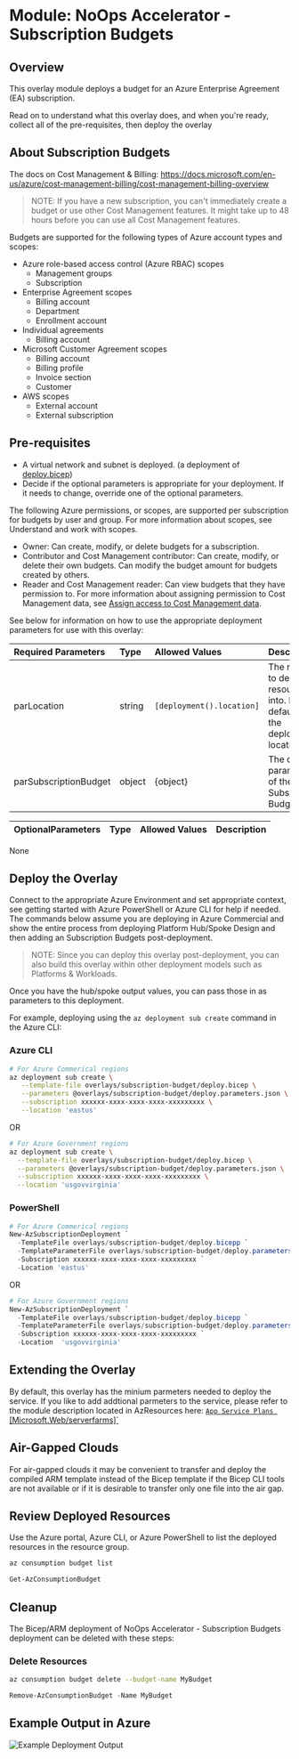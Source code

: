 # Module:   NoOps Accelerator - Subscription Budgets

## Overview

This overlay module deploys a budget for an Azure Enterprise Agreement (EA) subscription.

Read on to understand what this overlay does, and when you're ready, collect all of the pre-requisites, then deploy the overlay

## About Subscription Budgets

The docs on Cost Management & Billing: <https://docs.microsoft.com/en-us/azure/cost-management-billing/cost-management-billing-overview>

> NOTE: If you have a new subscription, you can't immediately create a budget or use other Cost Management features. It might take up to 48 hours before you can use all Cost Management features.

Budgets are supported for the following types of Azure account types and scopes:

* Azure role-based access control (Azure RBAC) scopes
  * Management groups
  * Subscription
* Enterprise Agreement scopes
  * Billing account
  * Department
  * Enrollment account
* Individual agreements
  * Billing account
* Microsoft Customer Agreement scopes
  * Billing account
  * Billing profile
  * Invoice section
  * Customer
* AWS scopes
  * External account
  * External subscription

## Pre-requisites

* A virtual network and subnet is deployed. (a deployment of [deploy.bicep](../../../../bicep/platforms/lz-platform-scca-hub-3spoke/deploy.bicep))
* Decide if the optional parameters is appropriate for your deployment. If it needs to change, override one of the optional parameters.

The following Azure permissions, or scopes, are supported per subscription for budgets by user and group. For more information about scopes, see Understand and work with scopes.

* Owner: Can create, modify, or delete budgets for a subscription.
* Contributor and Cost Management contributor: Can create, modify, or delete their own budgets. Can modify the budget amount for budgets created by others.
* Reader and Cost Management reader: Can view budgets that they have permission to.
For more information about assigning permission to Cost Management data, see [Assign access to Cost Management data](https://docs.microsoft.com/en-us/azure/cost-management-billing/costs/assign-access-acm-data).

See below for information on how to use the appropriate deployment parameters for use with this overlay:

Required Parameters | Type | Allowed Values | Description
| :-- | :-- | :-- | :-- |
parLocation | string | `[deployment().location]` | The region to deploy resources into. It defaults to the deployment location.
parSubscriptionBudget | object | {object} | The oject parameters of the Subscription Budget

OptionalParameters | Type | Allowed Values | Description
| :-- | :-- | :-- | :-- |
None

## Deploy the Overlay

Connect to the appropriate Azure Environment and set appropriate context, see getting started with Azure PowerShell or Azure CLI for help if needed. The commands below assume you are deploying in Azure Commercial and show the entire process from deploying Platform Hub/Spoke Design and then adding an Subscription Budgets post-deployment.

> NOTE: Since you can deploy this overlay post-deployment, you can also build this overlay within other deployment models such as Platforms & Workloads.

Once you have the hub/spoke output values, you can pass those in as parameters to this deployment.

For example, deploying using the `az deployment sub create` command in the Azure CLI:

### Azure CLI

```bash
# For Azure Commerical regions
az deployment sub create \
   --template-file overlays/subscription-budget/deploy.bicep \
   --parameters @overlays/subscription-budget/deploy.parameters.json \
   --subscription xxxxxx-xxxx-xxxx-xxxx-xxxxxxxxx \
   --location 'eastus'
```

OR

```bash
# For Azure Government regions
az deployment sub create \
  --template-file overlays/subscription-budget/deploy.bicep \
  --parameters @overlays/subscription-budget/deploy.parameters.json \
  --subscription xxxxxx-xxxx-xxxx-xxxx-xxxxxxxxx \
  --location 'usgovvirginia'
```

### PowerShell

```powershell
# For Azure Commerical regions
New-AzSubscriptionDeployment `
  -TemplateFile overlays/subscription-budget/deploy.bicepp `
  -TemplateParameterFile overlays/subscription-budget/deploy.parameters.json `
  -Subscription xxxxxx-xxxx-xxxx-xxxx-xxxxxxxxx `
  -Location 'eastus'
```

OR

```powershell
# For Azure Government regions
New-AzSubscriptionDeployment `
  -TemplateFile overlays/subscription-budget/deploy.bicepp `
  -TemplateParameterFile overlays/subscription-budget/deploy.parameters.json `
  -Subscription xxxxxx-xxxx-xxxx-xxxx-xxxxxxxxx `
  -Location  'usgovvirginia'
```

## Extending the Overlay

By default, this overlay has the minium parmeters needed to deploy the service. If you like to add addtional parmeters to the service, please refer to the module description located in AzResources here: [`App Service Plans `[Microsoft.Web/serverfarms]`](D:\source\repos\NoOpsAccelerator\src\bicep\azresources\Modules\Microsoft.Web\serverfarms\readme.md)

## Air-Gapped Clouds

For air-gapped clouds it may be convenient to transfer and deploy the compiled ARM template instead of the Bicep template if the Bicep CLI tools are not available or if it is desirable to transfer only one file into the air gap.

## Review Deployed Resources

Use the Azure portal, Azure CLI, or Azure PowerShell to list the deployed resources in the resource group.

```bash
az consumption budget list
```

```powershell
Get-AzConsumptionBudget
```

## Cleanup

The Bicep/ARM deployment of NoOps Accelerator - Subscription Budgets deployment can be deleted with these steps:

### Delete Resources

```bash
az consumption budget delete --budget-name MyBudget
```

```powershell
Remove-AzConsumptionBudget -Name MyBudget
```

## Example Output in Azure

![Example Deployment Output](media/aspExampleDeploymentOutput.png "Example Deployment Output in Azure global regions")
